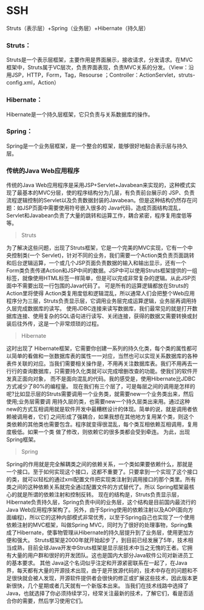 # SSH

  Struts（表示层）+Spring（业务层）+Hibernate（持久层）

###  Struts：

Struts是一个表示层框架，主要作用是界面展示，接收请求，分发请求。在MVC框架中，Struts属于VC层次，负责界面表现，负责MVC关系的分发。（View：沿用JSP，HTTP，Form，Tag，Resourse ；Controller：ActionServlet，struts-config.xml，Action）

### Hibernate：

Hibernate是一个持久层框架，它只负责与关系数据库的操作。

### Spring：

Spring是一个业务层框架，是一个整合的框架，能够很好地黏合表示层与持久层。

### 传统的Java Web应用程序

传统的Java Web应用程序是采用JSP+Servlet+Javabean来实现的，这种模式实现了最基本的MVC分层，使的程序结构分为几层，有负责前台展示的 JSP、负责流程逻辑控制的Servlet以及负责数据封装的Javabean。但是这种结构仍然存在问题：如JSP页面中需要使用符号嵌入很多的 Java代码，造成页面结构混乱，Servlet和Javabean负责了大量的跳转和运算工作，耦合紧密，程序复用度低等等。

> Struts

为了解决这些问题，出现了Struts框架，它是一个完美的MVC实现，它有一个中央控制类(一个 Servlet)，针对不同的业务，我们需要一个Action类负责页面跳转和后台逻辑运算，一个或几个JSP页面负责数据的输入和输出显示，还有一个 Form类负责传递Action和JSP中间的数据。JSP中可以使用Struts框架提供的一组标签，就像使用HTML标签一样简单，但是可以完成非常复杂的逻辑。从此JSP页面中不需要出现一行包围的Java代码了。 可是所有的运算逻辑都放在Struts的Action里将使得 Action类复用度低和逻辑混乱，所以通常人们会把整个Web应用程序分为三层，Struts负责显示层，它调用业务层完成运算逻辑，业务层再调用持久层完成数据库的读写。 使用JDBC连接来读写数据库，我们最常见的就是打开数据库连接、使用复杂的SQL语句进行读写、关闭连接，获得的数据又需要转换或封装后往外传，这是一个非常烦琐的过程。

> Hibernate

这时出现了 Hibernate框架，它需要你创建一系列的持久化类，每个类的属性都可以简单的看做和一张数据库表的属性一一对应，当然也可以实现关系数据库的各种表件关联的对应。当我们需要相关操作是，不用再关注数据库表。我们不用再去一行行的查询数据库，只需要持久化类就可以完成增删改查的功能。使我们的软件开发真正面向对象， 而不是面向混乱的代码。我的感受是，使用Hibernate比JDBC方式减少了80%的编程量。 现在我们有三个层了，可是每层之间的调用是怎样的呢?比如显示层的Struts需要调用一个业务类，就需要new一个业务类出来，然后使用;业务层需要调 用持久层的类，也需要new一个持久层类出来用。通过这种new的方式互相调用就是软件开发中最糟糕设计的体现。简单的说，就是调用者依赖被调用者，它们 之间形成了强耦合，如果我想在其他地方复用某个类，则这个类依赖的其他类也需要包含。程序就变得很混乱，每个类互相依赖互相调用，复用度极低。如果一个类 做了修改，则依赖它的很多类都会受到牵连。 为此，出现Spring框架。

> Spring

Spring的作用就是完全解耦类之间的依赖关系，一个类如果要依赖什么，那就是一个接口。至于如何实现这个接口，这都不重要了。只要拿到一个实现了这个接口的类，就可以轻松的通过xml配置文件把实现类注射到调用接口的那个类里。所有类之间的这种依赖关系就完全通过配置文件的方式替代了。所以 Spring框架最核心的就是所谓的依赖注射和控制反转。 现在的结构是，Struts负责显示层，Hibernate负责持久层，Spring负责中间的业务层，这个结构是目前国内最流行的Java Web应用程序架构了。另外，由于Spring使用的依赖注射以及AOP(面向方面编程)，所以它的这种内部模式非常优秀，以至于Spring自己也实现了一个使用依赖注射的MVC框架，叫做Spring MVC，同时为了很好的处理事物，Spring集成了Hibernate，使事物管理从Hibernate的持久层提升到了业务层，使用更加方便和强大。 Struts框架是2000年就开始起步了，到目前已经发展了5年，技术相当成熟，目前全球Java开发中Struts框架是显示层技术中当之无愧的王者。它拥有大量的用户群和很好的开发团队。这也是国内大部分Java软件公司对新进员工的基本要求。 其他 Java这个名词似乎注定和开源紧密联系在一起了，在Java界，每天都有大量的开源技术出现，由于是开放源代码的，技术中存在的问题和不足很快就会被人发现，开源软件提供者会很快的修正或扩展这些技术，因此版本更新很快，几个星期或者几天就有一个新版本出来。 当我们在技术线路中选择了Java，也就选择了你必须持续学习，经常关注最新的技术，了解它们，看是否适合你的需要，然后学习使用它们。
 
